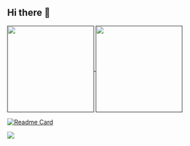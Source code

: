 ## Hi there 👋

<a href="">
  <img height=200 align="center" src="https://github-readme-stats.vercel.app/api?username=ronutu&show_icons=true&theme=dark&bg_color=00000000&rank_icon=percentile&include_all_commits=true&custom_title=Radu's%20Github%20Stats" />
</a>
<a href="">
  <img height=200 align="center" src="https://github-readme-stats-rho-ruddy-56.vercel.app/api/top-langs/?username=ronutu&theme=dark&bg_color=00000000&layout=compact&langs_count=8" />
</a>

[![Readme Card](https://github-readme-stats.vercel.app/api/pin/?username=ronutu&repo=ctf-writeups&theme=dark&bg_color=00000000&show_owner=true)](https://github.com/ronutu/ctf-writeups)

![](https://komarev.com/ghpvc/?username=ronutu&color=#6ce086)
